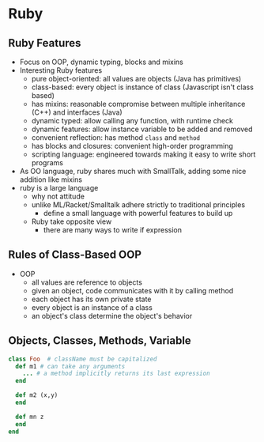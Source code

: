 # Ruby

## Ruby Features

- Focus on OOP, dynamic typing, blocks and mixins
- Interesting Ruby features
  - pure object-oriented: all values are objects (Java has primitives)
  - class-based: every object is instance of class (Javascript isn't class based)
  - has mixins: reasonable compromise between multiple inheritance (C++) and interfaces (Java)
  - dynamic typed: allow calling any function, with runtime check
  - dynamic features: allow instance variable to be added and removed
  - convenient reflection: has method `class` and `method`
  - has blocks and closures: convenient high-order programming
  - scripting language: engineered towards making it easy to write short programs
- As OO language, ruby shares much with SmallTalk, adding some nice addition like mixins
- ruby is a large language
  - why not attitude
  - unlike ML/Racket/Smalltalk adhere strictly to traditional principles
    - define a small language with powerful features to build up
  - Ruby take opposite view
    - there are many ways to write if expression


## Rules of Class-Based OOP

- OOP
  - all values are reference to objects
  - given an object, code communicates with it by calling method
  - each object has its own private state
  - every object is an instance of a class
  - an object's class determine the object's behavior

## Objects, Classes, Methods, Variable

```ruby
class Foo  # className must be capitalized
  def m1 # can take any arguments
    ... # a method implicitly returns its last expression
  end

  def m2 (x,y)
  end

  def mn z
  end
end
```
